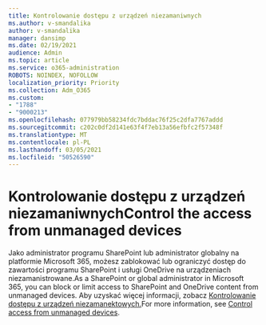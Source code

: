 ```yaml
---
title: Kontrolowanie dostępu z urządzeń niezamaniwnych
ms.author: v-smandalika
author: v-smandalika
manager: dansimp
ms.date: 02/19/2021
audience: Admin
ms.topic: article
ms.service: o365-administration
ROBOTS: NOINDEX, NOFOLLOW
localization_priority: Priority
ms.collection: Adm_O365
ms.custom:
- "1788"
- "9000213"
ms.openlocfilehash: 077979bb58234fdc7bddac76f25c2dfa7767addd
ms.sourcegitcommit: c202c0df2d141e63f4f7eb13a56efbfc2f57348f
ms.translationtype: MT
ms.contentlocale: pl-PL
ms.lasthandoff: 03/05/2021
ms.locfileid: "50526590"
---
```

# <a name="control-the-access-from-unmanaged-devices"></a><span data-ttu-id="a50de-102">Kontrolowanie dostępu z urządzeń niezamaniwnych</span><span class="sxs-lookup"><span data-stu-id="a50de-102">Control the access from unmanaged devices</span></span>

<span data-ttu-id="a50de-103">Jako administrator programu SharePoint lub administrator globalny na platformie Microsoft 365, możesz zablokować lub ograniczyć dostęp do zawartości programu SharePoint i usługi OneDrive na urządzeniach niezamanistrowane.</span><span class="sxs-lookup"><span data-stu-id="a50de-103">As a SharePoint or global administrator in Microsoft 365, you can block or limit access to SharePoint and OneDrive content from unmanaged devices.</span></span> <span data-ttu-id="a50de-104">Aby uzyskać więcej informacji, zobacz [Kontrolowanie dostępu z urządzeń niezamanektowych.](https://docs.microsoft.com/sharepoint/control-access-from-unmanaged-devices)</span><span class="sxs-lookup"><span data-stu-id="a50de-104">For more information, see [Control access from unmanaged devices](https://docs.microsoft.com/sharepoint/control-access-from-unmanaged-devices).</span></span>